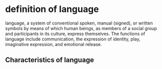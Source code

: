 # definition of language
language, a system of conventional spoken, manual (signed), or written symbols by means of which human beings, as members of a social group and participants in its culture, express themselves. The functions of language include communication, the expression of identity, play, imaginative expression, and emotional release.
## Characteristics of language
